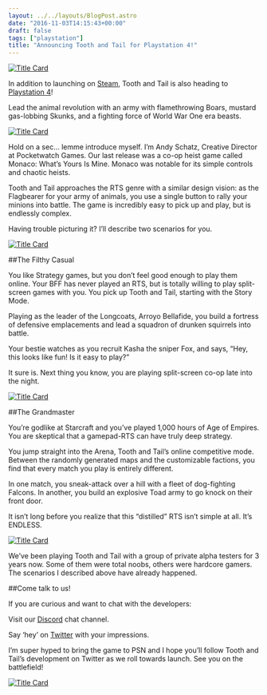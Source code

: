 ```yaml
---
layout: ../../layouts/BlogPost.astro
date: "2016-11-03T14:15:43+00:00"
draft: false
tags: ["playstation"]
title: "Announcing Tooth and Tail for Playstation 4!"
---
```


[![Title Card](http://i.imgur.com/o1QhQlL.jpg "Title Card")](http://i.imgur.com/o1QhQlL.jpg)

In addition to launching on [Steam](http://store.steampowered.com/app/286000/), Tooth and Tail is also heading to [Playstation 4](http://blog.us.playstation.com/2016/11/03/real-time-strategy-game-tooth-and-tail-coming-to-ps4/)!

Lead the animal revolution with an army with flamethrowing Boars, mustard gas-lobbing Skunks, and a fighting force of World War One era beasts.

[![Title Card](http://i.imgur.com/u10ryB3.jpg "Title Card")](http://i.imgur.com/u10ryB3.jpg)

Hold on a sec… lemme introduce myself. I’m Andy Schatz, Creative Director at Pocketwatch Games. Our last release was a co-op heist game called Monaco: What’s Yours Is Mine. Monaco was notable for its simple controls and chaotic heists.

Tooth and Tail approaches the RTS genre with a similar design vision: as the Flagbearer for your army of animals, you use a single button to rally your minions into battle. The game is incredibly easy to pick up and play, but is endlessly complex.

Having trouble picturing it? I’ll describe two scenarios for you.

[![Title Card](http://i.imgur.com/B3VZWn8.jpg "Title Card")](http://i.imgur.com/B3VZWn8.jpg)

##The Filthy Casual

You like Strategy games, but you don’t feel good enough to play them online. Your BFF has never played an RTS, but is totally willing to play split-screen games with you. You pick up Tooth and Tail, starting with the Story Mode.

Playing as the leader of the Longcoats, Arroyo Bellafide, you build a fortress of defensive emplacements and lead a squadron of drunken squirrels into battle.

Your bestie watches as you recruit Kasha the sniper Fox, and says, “Hey, this looks like fun! Is it easy to play?”

It sure is. Next thing you know, you are playing split-screen co-op late into the night.

[![Title Card](http://i.imgur.com/iz8Ec5J.jpg "Title Card")](http://i.imgur.com/iz8Ec5J.jpg)

##The Grandmaster

You’re godlike at Starcraft and you’ve played 1,000 hours of Age of Empires. You are skeptical that a gamepad-RTS can have truly deep strategy.

You jump straight into the Arena, Tooth and Tail’s online competitive mode. Between the randomly generated maps and the customizable factions, you find that every match you play is entirely different.

In one match, you sneak-attack over a hill with a fleet of dog-fighting Falcons. In another, you build an explosive Toad army to go knock on their front door.

It isn’t long before you realize that this “distilled” RTS isn’t simple at all. It’s ENDLESS.

[![Title Card](http://i.imgur.com/iccAF3m.jpg "Title Card")](http://i.imgur.com/iccAF3m.jpg)

We’ve been playing Tooth and Tail with a group of private alpha testers for 3 years now. Some of them were total noobs, others were hardcore gamers. The scenarios I described above have already happened.

##Come talk to us!

If you are curious and want to chat with the developers:

Visit our [Discord](http://www.pocketwatchgames.com/) chat channel.

Say ‘hey’ on [Twitter](http://www.twitter.com/PocketwatchG) with your impressions.

I’m super hyped to bring the game to PSN and I hope you’ll follow Tooth and Tail’s development on Twitter as we roll towards launch. See you on the battlefield!

[![Title Card](http://i.imgur.com/yETExHd.jpg "Title Card")](http://i.imgur.com/yETExHd.jpg)
